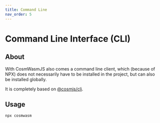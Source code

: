 ```yaml
---
title: Command Line
nav_order: 5
---
```


# Command Line Interface (CLI)

## About

With CosmWasmJS also comes a command line client, which (because of NPX) does
not necessarily have to be installed in the project, but can also be installed
globally.

It is completely based on
[@cosmjs/cli](https://www.npmjs.com/package/@cosmjs/cli).

## Usage

```sh
npx cosmwasm
```
